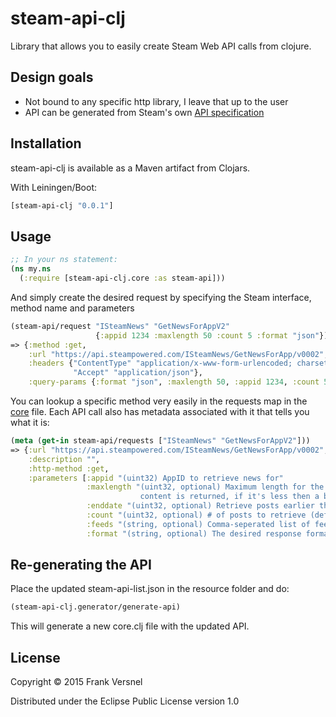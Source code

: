 # steam-api-clj

Library that allows you to easily create Steam Web API calls from clojure.

## Design goals

- Not bound to any specific http library, I leave that up to the user
- API can be generated from Steam's own [API specification](http://api.steampowered.com/ISteamWebAPIUtil/GetSupportedAPIList/v0001/?format=json)

## Installation

steam-api-clj is available as a Maven artifact from Clojars.

With Leiningen/Boot:

```clojure
[steam-api-clj "0.0.1"]
```

## Usage

```clojure
;; In your ns statement:
(ns my.ns
  (:require [steam-api-clj.core :as steam-api]))
```

And simply create the desired request by specifying the Steam interface, method name and parameters

```clojure
(steam-api/request "ISteamNews" "GetNewsForAppV2"
                   {:appid 1234 :maxlength 50 :count 5 :format "json"})
=> {:method :get,
    :url "https://api.steampowered.com/ISteamNews/GetNewsForApp/v0002",
    :headers {"ContentType" "application/x-www-form-urlencoded; charset=utf-8",
              "Accept" "application/json"},
    :query-params {:format "json", :maxlength 50, :appid 1234, :count 5}}
```

You can lookup a specific method very easily in the requests map in the [core](./src/steam_api_clj/core.clj) file.
Each API call also has metadata associated with it that tells you what it is:

```clojure
(meta (get-in steam-api/requests ["ISteamNews" "GetNewsForAppV2"]))
=> {:url "https://api.steampowered.com/ISteamNews/GetNewsForApp/v0002",
    :description "",
    :http-method :get,
    :parameters [:appid "(uint32) AppID to retrieve news for"
                 :maxlength "(uint32, optional) Maximum length for the content to return, if this is 0 the full 
                             content is returned, if it's less then a blurb is generated to fit."
                 :enddate "(uint32, optional) Retrieve posts earlier than this date (unix epoch timestamp)"
                 :count "(uint32, optional) # of posts to retrieve (default 20)"
                 :feeds "(string, optional) Comma-seperated list of feed names to return news for"
                 :format "(string, optional) The desired response format: json, xml, or vdf. Default: json"]}
```

## Re-generating the API

Place the updated steam-api-list.json in the resource folder and do:

```clojure
(steam-api-clj.generator/generate-api)
```

This will generate a new core.clj file with the updated API.

## License

Copyright © 2015 Frank Versnel

Distributed under the Eclipse Public License version 1.0